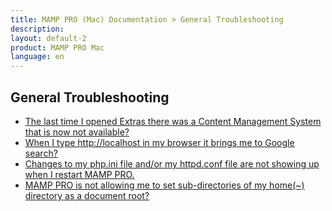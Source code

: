 ```yaml
---
title: MAMP PRO (Mac) Documentation > General Troubleshooting
description: 
layout: default-2
product: MAMP PRO Mac
language: en
---
```


## General Troubleshooting

- [The last time I opened Extras there was a Content Management System that is now not available?](General1/)
- [When I type http://localhost in my browser it brings me to Google search?](General2/)
- [Changes to my php.ini file and/or my httpd.conf file are not showing up when I restart MAMP PRO.](General3/)
- [MAMP PRO is not allowing me to set sub-directories of my home(~) directory as a document root?](General4/)

 
